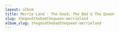 ```yaml
---
layout: album
title: Merrie Land - The Good, The Bad & The Queen
slug: thegoodthebadthequeen-merrieland
album_slug: thegoodthebadthequeen-merrieland
---
```

